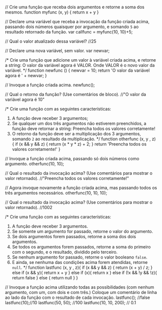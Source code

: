 
// Crie uma função que receba dois argumentos e retorne a soma dos mesmos.
function myfunc (x, y) {
	return x + y
}

// Declare uma variável que receba a invocação da função criada acima, passando dois números quaisquer por argumento, e somando `5` ao resultado retornado da função.
var callfunc = myfunc(10, 10)+5;

// Qual o valor atualizado dessa variável?
//25

// Declare uma nova variável, sem valor.
var newvar;

/*
Crie uma função que adicione um valor à variável criada acima, e retorne a string:
    O valor da variável agora é VALOR.
Onde VALOR é o novo valor da variável.
*/
function newfunc () {
	newvar = 10;
	return 'O valor da variável agora é ' + newvar;
}

// Invoque a função criada acima.
newfunc();

// Qual o retorno da função? (Use comentários de bloco).
//"O valor da variável agora é 10"

/*
Crie uma função com as seguintes características:
1. A função deve receber 3 argumentos;
2. Se qualquer um dos três argumentos não estiverem preenchidos, a função deve retornar a string:
    Preencha todos os valores corretamente!
3. O retorno da função deve ser a multiplicação dos 3 argumentos, somando `2` ao resultado da multiplicação.
*/
function otherfunc (x, y , z){
	if (x && y && z) {
		return (x * y * z) + 2;
	}
	return 'Preencha todos os valores corretamente!'
}

// Invoque a função criada acima, passando só dois números como argumento.
otherfunc(10, 10);

// Qual o resultado da invocação acima? (Use comentários para mostrar o valor retornado).
//"Preencha todos os valores corretamente!"

// Agora invoque novamente a função criada acima, mas passando todos os três argumentos necessários.
otherfunc(10, 10, 10);

// Qual o resultado da invocação acima? (Use comentários para mostrar o valor retornado).
//1002

/*
Crie uma função com as seguintes características:
1. A função deve receber 3 argumentos.
2. Se somente um argumento for passado, retorne o valor do argumento.
3. Se dois argumentos forem passados, retorne a soma dos dois argumentos.
4. Se todos os argumentos forem passados, retorne a soma do primeiro com o segundo, e o resultado, dividido pelo terceiro.
5. Se nenhum argumento for passado, retorne o valor booleano `false`.
6. E ainda, se nenhuma das condições acima forem atendidas, retorne `null`.
*/
function lastfunc (x, y , z){
	if (x && y && z) {
		return (x + y) / z;
	} else if (x && y){
		return x + y
	} else if (x){
		return x 
	} else if (!x && !y && !z){
		return false
	} else {
		return null
	}
}

// Invoque a função acima utilizando todas as possibilidades (com nenhum argumento, com um, com dois e com três.) Coloque um comentário de linha ao lado da função com o resultado de cada invocação.
lastfunc(); //false
lastfunc(10);//10
lastfunc(50, 50); //100
lastfunc(10, 10, 200); // 0.1
